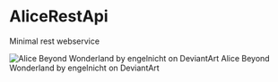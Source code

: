 # AliceRestApi
Minimal rest webservice


![Alice Beyond Wonderland by engelnicht on DeviantArt](https://img00.deviantart.net/bcd1/i/2009/154/6/e/alice_beyond_wonderland_by_engelnicht.png)
Alice Beyond Wonderland by engelnicht on DeviantArt
